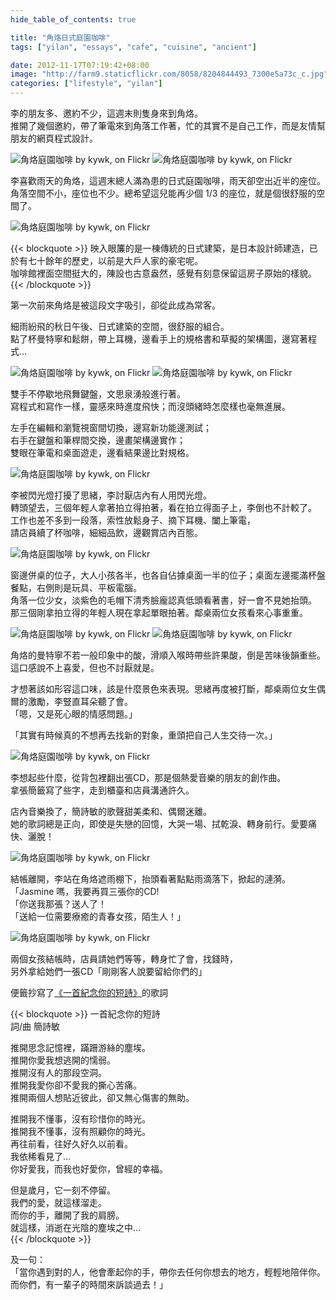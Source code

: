 ```yaml
---
hide_table_of_contents: true

title: "角烙日式庭園咖啡"
tags: ["yilan", "essays", "cafe", "cuisine", "ancient"]

date: 2012-11-17T07:19:42+08:00
image: "http://farm9.staticflickr.com/8058/8204844493_7300e5a73c_c.jpg"
categories: ["lifestyle", "yilan"]
---
```


李的朋友多、邀約不少，這週末則隻身來到角烙。  
推開了幾個邀約，帶了筆電來到角落工作著，忙的其實不是自己工作，而是友情幫朋友的網頁程式設計。

![角烙庭園咖啡 by kywk, on Flickr](http://farm9.staticflickr.com/8058/8204844493_7300e5a73c_c.jpg)
![角烙庭園咖啡 by kywk, on Flickr](http://farm9.staticflickr.com/8344/8205934730_b43dda0d66_c.jpg)

李喜歡雨天的角烙，這週末總人滿為患的日式庭園咖啡，雨天卻空出近半的座位。  
角落空間不小，座位也不少。總希望這兒能再少個 1/3 的座位，就是個很舒服的空間了。

![角烙庭園咖啡 by kywk, on Flickr](http://farm9.staticflickr.com/8481/8205939464_e3ab7dcb56_c.jpg)

{{< blockquote >}}
映入眼簾的是一棟傳統的日式建築，是日本設計師建造，已於有七十餘年的歷史，以前是大戶人家的豪宅呢。  
咖啡館裡面空間挺大的，陳設也古意盎然，感覺有刻意保留這房子原始的樣貌。
{{< /blockquote >}}

第一次前來角烙是被這段文字吸引，卻從此成為常客。

細雨紛飛的秋日午後、日式建築的空間，很舒服的組合。  
點了杯曼特寧和鬆餅，帶上耳機，邊看手上的規格書和草擬的架構圖，邊寫著程式…

![角烙庭園咖啡 by kywk, on Flickr](http://farm9.staticflickr.com/8057/8205938202_dfc9890aa9.jpg)
![角烙庭園咖啡 by kywk, on Flickr](http://farm9.staticflickr.com/8060/8204847353_06f1c8725e.jpg)

雙手不停歇地飛舞鍵盤，文思泉湧般進行著。  
寫程式和寫作一樣，靈感來時進度飛快；而沒頭緒時怎麼樣也毫無進展。

左手在編輯和瀏覽視窗間切換，邊寫新功能邊測試；  
右手在鍵盤和筆桿間交換，邊畫架構邊實作；  
雙眼在筆電和桌面遊走，邊看結果邊比對規格。

![角烙庭園咖啡 by kywk, on Flickr](http://farm9.staticflickr.com/8065/8205937518_47c159fca8_c.jpg)

李被閃光燈打擾了思緒，李討厭店內有人用閃光燈。  
轉頭望去，三個年輕人拿著拍立得拍著，看在拍立得面子上，李倒也不計較了。  
工作也差不多到一段落，索性放鬆身子、摘下耳機、闔上筆電，  
請店員續了杯咖啡，細細品飲，邊觀賞店內百態。

![角烙庭園咖啡 by kywk, on Flickr](http://farm9.staticflickr.com/8343/8205936404_20a4cba958_c.jpg)

窗邊併桌的位子，大人小孩各半，也各自佔據桌面一半的位子；桌面左邊擺滿杯盤餐點，右側則是玩具、平板電腦。  
角落一位少女，淡紫色的毛帽下清秀臉龐認真低頭看著書，好一會不見她抬頭。  
那三個剛拿拍立得的年輕人現在拿起單眼拍著。鄰桌兩位女孩看來心事重重。

![角烙庭園咖啡 by kywk, on Flickr](http://farm9.staticflickr.com/8062/8194161043_98fd42e8c5_c.jpg)
![角烙庭園咖啡 by kywk, on Flickr](http://farm9.staticflickr.com/8060/8195253634_eea14b3fee_c.jpg)

角烙的曼特寧不若一般印象中的酸，滑順入喉時帶些許果酸，倒是苦味後韻重些。這口感說不上喜愛，但也不討厭就是。

才想著該如形容這口味，該是什麼景色來表現。思緒再度被打斷，鄰桌兩位女生偶爾的激勵，李豎直耳朵聽了會。  
「嗯，又是死心眼的情感問題。」

「其實有時候真的不想再去找新的對象，重頭把自己人生交待一次。」

![角烙庭園咖啡 by kywk, on Flickr](http://farm9.staticflickr.com/8066/8204846983_b4e6bb4ac8_c.jpg)

李想起些什麼，從背包裡翻出張CD，那是個熱愛音樂的朋友的創作曲。    
拿張簡籤寫了些字，走到櫃臺和店員溝通許久。

店內音樂換了，簡詩敏的歌聲甜美柔和、偶爾迷離。  
她的歌詞總是正向，即使是失戀的回憶，大哭一場、拭乾淚、轉身前行。愛要痛快、灑脫！

![角烙庭園咖啡 by kywk, on Flickr](http://farm9.staticflickr.com/8065/8205935766_ed5f017574_c.jpg)

結帳離開，李站在角烙遮雨棚下，抬頭看著點點雨滴落下，掀起的漣漪。  
「Jasmine 嗎，我要再買三張你的CD!  
「你送我那張？送人了！  
「送給一位需要療癒的青春女孩，陌生人！」

![角烙庭園咖啡 by kywk, on Flickr](http://farm9.staticflickr.com/8346/8204844041_c2502cf188_c.jpg)

兩個女孩結帳時，店員請她們等等，轉身忙了會，找錢時，  
另外拿給她們一張CD「剛剛客人說要留給你們的」

便籤抄寫了[《一首紀念你的短詩》](http://goo.gl/Pajcr)的歌詞

{{< blockquote >}}
一首紀念你的短詩  
詞/曲 簡詩敏  

推開思念記憶裡，蹣跚游絲的塵埃。  
推開你愛我想逃開的懦弱。  
推開沒有人的那段空洞。  
推開我愛你卻不愛我的撕心苦痛。  
推開兩個人想貼近彼此，卻又無心傷害的無助。  

推開我不懂事，沒有珍惜你的時光。  
推開我不懂事，沒有照顧你的時光。  
再往前看，往好久好久以前看。  
我依稀看見了...  
你好愛我，而我也好愛你，曾經的幸福。  

但是歲月，它一刻不停留。  
我們的愛，就這樣溜走。  
而你的手，離開了我的肩膀。  
就這樣，消逝在光陰的塵埃之中...  
{{< /blockquote >}}

及一句：  
「當你遇到對的人，他會牽起你的手，帶你去任何你想去的地方，輕輕地陪伴你。而你們，有一輩子的時間來訴談過去！」
